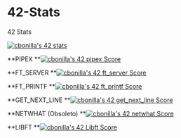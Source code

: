 # 42-Stats
42 Stats

<a href="https://github.com/JaeSeoKim/badge42"><img src="https://badge42.vercel.app/api/v2/cl6hw44n6000609l6u40812vs/stats?cursusId=21&coalitionId=66" alt="cbonilla's 42 stats" /></a>


**PIPEX **<a href="https://github.com/JaeSeoKim/badge42"><img src="https://badge42.vercel.app/api/v2/cl6hw44n6000609l6u40812vs/project/2623025" alt="cbonilla's 42 pipex Score" /></a>

**FT_SERVER **<a href="https://github.com/JaeSeoKim/badge42"><img src="https://badge42.vercel.app/api/v2/cl6hw44n6000609l6u40812vs/project/2093960" alt="cbonilla's 42 ft_server Score" /></a>

**FT_PRINTF **<a href="https://github.com/JaeSeoKim/badge42"><img src="https://badge42.vercel.app/api/v2/cl6hw44n6000609l6u40812vs/project/2019292" alt="cbonilla's 42 ft_printf Score" /></a>

**GET_NEXT_LINE **<a href="https://github.com/JaeSeoKim/badge42"><img src="https://badge42.vercel.app/api/v2/cl6hw44n6000609l6u40812vs/project/1856635" alt="cbonilla's 42 get_next_line Score" /></a>

**NETWHAT (Obsoleto) **<a href="https://github.com/JaeSeoKim/badge42"><img src="https://badge42.vercel.app/api/v2/cl6hw44n6000609l6u40812vs/project/1746054" alt="cbonilla's 42 netwhat Score" /></a>

**LIBFT **<a href="https://github.com/JaeSeoKim/badge42"><img src="https://badge42.vercel.app/api/v2/cl6hw44n6000609l6u40812vs/project/1621966" alt="cbonilla's 42 Libft Score" /></a>
